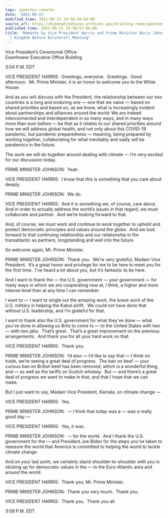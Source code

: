 ```yaml
---
tags: speeches-remarks
date: '2021-09-21'
modified_time: 2021-09-21 19:58:58-04:00
source_url: https://bidenwhitehouse.archives.gov/briefing-room/speeches-remarks/2021/09/21/remarks-by-vice-president-harris-and-prime-minister-boris-johnson-of-the-united-kingdom-before-bilateral-meeting/
published_time: 2021-09-21 19:58:57-04:00
title: "Remarks by Vice President Harris and Prime Minister Boris Johnson of the United\
  \ Kingdom Before Bilateral\_Meeting"
---
```

 
Vice President’s Ceremonial Office  
Eisenhower Executive Office Building

  
3:04 P.M. EDT  
  
VICE PRESIDENT HARRIS:  Greetings, everyone.  Greetings.  Good
afternoon.  Mr. Prime Minister, it is an honor to welcome you to the
White House.   
  
And as you will discuss with the President, the relationship between our
two countries is a long and enduring one — one that we value — based on
shared priorities and based on, as we know, what is increasingly evident
about partnerships and alliances around the world: We are indeed
interconnected and interdependent in so many ways, and in many ways more
than ever before — be that as it relates to our shared priorities around
how we will address global health, and not only about this COVID-19
pandemic, but pandemic preparedness — meaning, being prepared by working
together, collaborating for what inevitably and sadly will be pandemics
in the future.   
  
The work we will do together around dealing with climate — I’m very
excited for our discussion today.   
  
PRIME MINISTER JOHNSON:  Yeah.  
  
VICE PRESIDENT HARRIS:  I know that this is something that you care
about deeply.   
  
PRIME MINISTER JOHNSON:  We do.  
  
VICE PRESIDENT HARRIS:  And it is something we, of course, care about. 
And in order to actually address the world’s issues in that regard, we
must collaborate and partner.  And we’re looking forward to that.   
  
And, of course, we must work and continue to work together to uphold and
protect democratic principles and values around the globe.  And we look
forward to that continuing relationship and our relationship in the
transatlantic as partners, longstanding and well into the future.   
  
So welcome again, Mr. Prime Minister.  
  
PRIME MINISTER JOHNSON:  Thank you.  We’re very grateful, Madam Vice
President.  It’s a great honor and privilege for me to be here to meet
you for the first time.  I’ve heard a lot about you, but it’s fantastic
to be here.   
  
And I want to thank the — the U.S. government — your government — for
many ways in which we are cooperating now at, I think, a higher and more
intense level than at any time I can remember.   
  
I want to — I want to single out the amazing work, the brave work of the
U.S. military in helping the Kabul airlift.  We could not have done that
without U.S. leadership, and I’m grateful for that.   
  
I want to thank also the U.S. government for what they’ve done — what
you’ve done in allowing us Brits to come to — to the United States with
two — with two jabs.  That’s great.  That’s a great improvement on the
previous arrangements.  And thank you for all your hard work on that.   
  
VICE PRESIDENT HARRIS:  Thank you.   
  
PRIME MINISTER JOHNSON:  I’d also — I’d like to say that — I think on
trade, we’re seeing a great deal of progress.  The ban on beef — your
curious ban on British beef has been removed, which is a wonderful
thing, and — as well as the tariffs on Scotch whiskey.  But — and
there’s a great deal of progress we want to make in that, and that I
hope that we can make.   
  
But I just want to say, Madam Vice President, Kamala, on climate change
—  
  
VICE PRESIDENT HARRIS:  Yes.  
  
PRIME MINISTER JOHNSON:  — I think that today was a — was a really good
day —  
  
VICE PRESIDENT HARRIS:  Yes, it was.  
  
PRIME MINISTER JOHNSON:  — for the world.  And I thank the U.S.
government for the — and President Joe Biden for the steps you’ve taken
to reassure the world that America is committed to helping the world to
tackle climate change.  
  
And on your last point, we certainly stand shoulder-to-shoulder with you
in sticking up for democratic values in the — in the Euro-Atlantic area
and around the world.  
  
VICE PRESIDENT HARRIS:  Thank you, Mr. Prime Minister.  
  
PRIME MINISTER JOHNSON:  Thank you very much.  Thank you.  
  
VICE PRESIDENT HARRIS:  Thank you.  Thank you all.   
  
3:08 P.M. EDT

